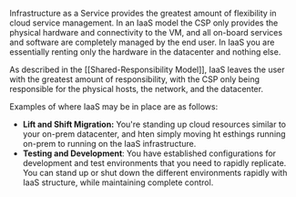 Infrastructure as a Service provides the greatest amount of flexibility in cloud service management. In an IaaS model the CSP only provides the physical hardware and connectivity to the VM, and all on-board services and software are completely managed by the end user. In IaaS you are essentially renting only the hardware in the datacenter and nothing else.

As described in the [[Shared-Responsibility Model]], IaaS leaves the user with the greatest amount of responsibility, with the CSP only being responsible for the physical hosts, the network, and the datacenter.

Examples of where IaaS may be in place are as follows:
- **Lift and Shift Migration:** You're standing up cloud resources similar to your on-prem datacenter, and hten simply moving ht esthings running on-prem to running on the IaaS infrastructure.
- **Testing and Development**: You have established configurations for development and test environments that you need to rapidly replicate. You can stand up or shut down the different environments rapidly with IaaS structure, while maintaining complete control.